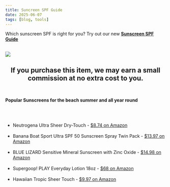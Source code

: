 ```yaml
---
title: Suncreen SPF Guide
date: 2025-06-07
tags: [blog, tools]
---
```

<meta property="og:title" content="Suncreen SPF Guide">
<meta property="og:description" content="Which sunscreen SPF is right for you?">
<meta property="og:image" content="https://m.media-amazon.com/images/I/714vZwlji3L._SL1500_.jpg">
<meta property="og:url" content="https://beachhut615.github.io/2025/06/07/sunscreen_spf_guide.html">
<meta property="og:type" content="website">

Which sunscreen SPF is right for you? Try out our new <b><a href="https://beachhut615.github.io/tools/sunscreen_spf_select.html" target="_blank">Sunscreen SPF Guide</a></b><br /><br />

<div id="post-image">
<a href="https://amzn.to/3FKxOiD" target="_blank"><img src="https://m.media-amazon.com/images/I/714vZwlji3L._SL1500_.jpg"></a>
  <center><h2 id="post-disclosure">If you purchase this item, we may earn a small commission at no extra cost to you.</h2></center>
  </div><br />
  <p id="post-quote"><b>Popular Sunscreens for the beach summer and all year round</b></p><br/><br />
  
<ul>
  <li>Neutrogena Ultra Sheer Dry-Touch - <a href="https://amzn.to/43KKk9H" target="_blank">$8.74 on Amazon</a></li><br />
  <li>Banana Boat Sport Ultra SPF 50 Sunscreen Spray Twin Pack - <a href="https://amzn.to/4jIu0wa" target="_blank">$13.97 on Amazon</a></li><br />
  <li>BLUE LIZARD Sensitive Mineral Sunscreen with Zinc Oxide - <a href="https://amzn.to/4dTvkLw" target="_blank">$14.98 on Amazon</a></li><br />
  <li>Supergoop! PLAY Everyday Lotion 18oz - <a href="https://amzn.to/4kOefEM" target="_blank">$68 on Amazon</a></li><br />
  <li>Hawaiian Tropic Sheer Touch - <a href="https://amzn.to/4kSXCb0" target="_blank">$9.97 on Amazon</a></li>                                           
</ul>
<br /><br />
